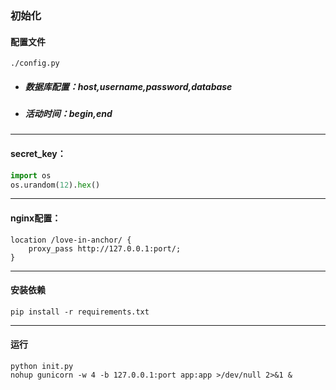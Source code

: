 ### 初始化

#### 配置文件 

`./config.py`

- ##### 数据库配置：host,username,password,database 

- ##### 活动时间：begin,end

---

#### secret_key：

```py
import os
os.urandom(12).hex()
```

---

#### nginx配置：

```
location /love-in-anchor/ {
	proxy_pass http://127.0.0.1:port/;
}
```

---

#### 安装依赖

```
pip install -r requirements.txt
```

---

#### 运行

```
python init.py
nohup gunicorn -w 4 -b 127.0.0.1:port app:app >/dev/null 2>&1 &
```